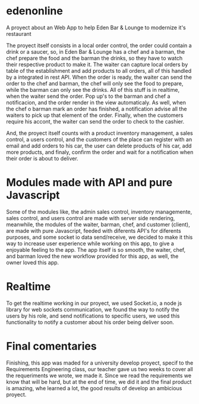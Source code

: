 # edenonline
A proyect about an Web App to help Eden Bar &amp; Lounge to modernize it's restaurant


The proyect itself consists in a local order control, the order could contain a drink or a saucer, so, in Eden Bar & Lounge
has a chef and a barman, the chef prepare the food and the barman the drinks, so they have to watch their respective product
to make it. The waiter can capture local orders by table of the establishment and add products to all orders, all of this handled by a
integrated in rest API. When the order is ready, the waiter can send the order to the chef and barman, the chef will only see the food
to prepare, while the barman can only see the drinks. All of this stuff is in realtime, when the waiter send the order. Pop up's to the barman and 
chef a notificacion, and the order render in the view automaticaly. As well, when the chef o barman mark an order has finished, a notification
advise all the waiters to pick up that element of the order. Finally, when the customers require his accont, the waiter can send the order
to check to the cashier.

And, the proyect itself counts with a product inventory management, a sales control, a users control, and the customers of the place can register
with an email and add orders to his car, the user can delete products of his car, add more products, and finaly, confirm the order and wait for a notification when their order is about to deliver.
# Modules made with API and pure Javascript
Some of the modules like, the admin sales control, inventory managemente, sales control, and users control are made with server side rendering, meanwhile, the modules
of the waiter, barman, chef, and customer (client), are made with pure Javascript, feeded with diferents API's for diferents purposes, and some socket io data send/receive, we decided to make it this way to increase user experience while working on this app, to give a enjoyable feeling to the app. The app itself is so smooth, the waiter, chef, and barman loved the new workflow provided for this app, as well, the owner loved this app.
# Realtime
To get the realtime working in our proyect, we used Socket.io, a node js library for web sockets communication, we found the way to notify the users by his role, and send notifications to specific users, we used this functionality to notify a customer about his order being deliver soon. 

# Final comentaries
Finishing, this app was maded for a university develop proyect, specif to the Requirements Engineering class, our teacher gave us two weeks to cover all the requeriments we wrote, we made it. Since we read the requirements we know that will be hard, but at the end of time, we did it and the final product is amazing, whe learned a lot, the good results of develop an ambicious proyect.

